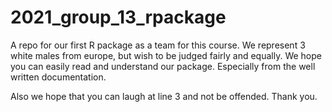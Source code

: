 # 2021_group_13_rpackage
A repo for our first R package as a team for this course.
We represent 3 white males from europe, but wish to be judged fairly and equally.
We hope you can easily read and understand our package. Especially from the well written documentation.



Also we hope that you can laugh at line 3 and not be offended. Thank you.

